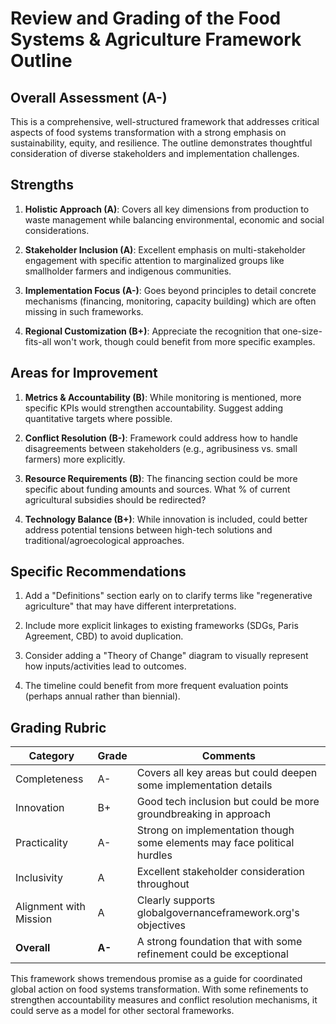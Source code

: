 # Review and Grading of the Food Systems & Agriculture Framework Outline

## Overall Assessment (A-)
This is a comprehensive, well-structured framework that addresses critical aspects of food systems transformation with a strong emphasis on sustainability, equity, and resilience. The outline demonstrates thoughtful consideration of diverse stakeholders and implementation challenges.

## Strengths

1. **Holistic Approach (A)**: Covers all key dimensions from production to waste management while balancing environmental, economic and social considerations.

2. **Stakeholder Inclusion (A)**: Excellent emphasis on multi-stakeholder engagement with specific attention to marginalized groups like smallholder farmers and indigenous communities.

3. **Implementation Focus (A-)**: Goes beyond principles to detail concrete mechanisms (financing, monitoring, capacity building) which are often missing in such frameworks.

4. **Regional Customization (B+)**: Appreciate the recognition that one-size-fits-all won't work, though could benefit from more specific examples.

## Areas for Improvement

1. **Metrics & Accountability (B)**: While monitoring is mentioned, more specific KPIs would strengthen accountability. Suggest adding quantitative targets where possible.

2. **Conflict Resolution (B-)**: Framework could address how to handle disagreements between stakeholders (e.g., agribusiness vs. small farmers) more explicitly.

3. **Resource Requirements (B)**: The financing section could be more specific about funding amounts and sources. What % of current agricultural subsidies should be redirected?

4. **Technology Balance (B+)**: While innovation is included, could better address potential tensions between high-tech solutions and traditional/agroecological approaches.

## Specific Recommendations

1. Add a "Definitions" section early on to clarify terms like "regenerative agriculture" that may have different interpretations.

2. Include more explicit linkages to existing frameworks (SDGs, Paris Agreement, CBD) to avoid duplication.

3. Consider adding a "Theory of Change" diagram to visually represent how inputs/activities lead to outcomes.

4. The timeline could benefit from more frequent evaluation points (perhaps annual rather than biennial).

## Grading Rubric

| Category               | Grade | Comments                                                                 |
|------------------------|-------|--------------------------------------------------------------------------|
| Completeness           | A-    | Covers all key areas but could deepen some implementation details        |
| Innovation             | B+    | Good tech inclusion but could be more groundbreaking in approach        |
| Practicality           | A-    | Strong on implementation though some elements may face political hurdles|
| Inclusivity            | A     | Excellent stakeholder consideration throughout                          |
| Alignment with Mission | A     | Clearly supports globalgovernanceframework.org's objectives             |
| **Overall**            | **A-**| A strong foundation that with some refinement could be exceptional      |

This framework shows tremendous promise as a guide for coordinated global action on food systems transformation. With some refinements to strengthen accountability measures and conflict resolution mechanisms, it could serve as a model for other sectoral frameworks.
